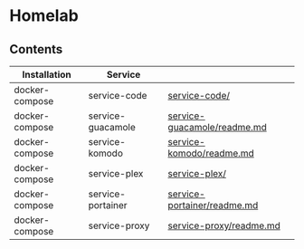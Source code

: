 # Homelab

## Contents

| Installation   | Service           |                                                                           |
| -------------- | ----------------- | ------------------------------------------------------------------------- |
| docker-compose | service-code      | [service-code/](docker-compose/service-code/)                             |
| docker-compose | service-guacamole | [service-guacamole/readme.md](docker-compose/service-guacamole/readme.md) |
| docker-compose | service-komodo    | [service-komodo/readme.md](docker-compose/service-komodo/readme.md)       |
| docker-compose | service-plex      | [service-plex/](docker-compose/service-plex/)                             |
| docker-compose | service-portainer | [service-portainer/readme.md](docker-compose/service-portainer/readme.md) |
| docker-compose | service-proxy     | [service-proxy/readme.md](docker-compose/service-proxy/readme.md)         |
